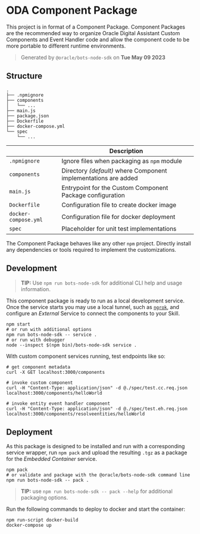 # ODA Component Package

This project is in format of a Component Package. Component Packages are the
recommended way to organize Oracle Digital Assistant Custom Components and Event Handler code and allow the
component code to be more portable to different runtime environments.

> Generated by `@oracle/bots-node-sdk` on **Tue May 09 2023**

## Structure

```text
.
├── .npmignore
├── components
│   └── ...
├── main.js
├── package.json
├── Dockerfile
├── docker-compose.yml
└── spec
    └── ...
```

| | Description |
|--|--|
| `.npmignore` | Ignore files when packaging as `npm` module |
| `components` | Directory _(default)_ where Component implementations are added |
| `main.js` | Entrypoint for the Custom Component Package configuration |
| `Dockerfile` | Configuration file to create docker image |
| `docker-compose.yml` | Configuration file for docker deployment |
| `spec` | Placeholder for unit test implementations |

The Component Package behaves like any other `npm` project. Directly install
any dependencies or tools required to implement the customizations.

## Development

> **TIP:** Use `npm run bots-node-sdk` for additional CLI help and usage information.

This component package is ready to run as a local development service. Once the
service starts you may use a local tunnel, such as [`ngrok`](https://ngrok.com/),
and configure an _External_ Service to connect the components to your Skill.

```shell
npm start
# or run with additional options
npm run bots-node-sdk -- service .
# or run with debugger
node --inspect $(npm bin)/bots-node-sdk service .
```

With custom component services running, test endpoints like so:

```shell
# get component metadata
curl -X GET localhost:3000/components

# invoke custom component
curl -H "Content-Type: application/json" -d @./spec/test.cc.req.json localhost:3000/components/helloWorld

# invoke entity event handler component
curl -H "Content-Type: application/json" -d @./spec/test.eh.req.json localhost:3000/components/resolveentities/helloWorld
```

## Deployment

As this package is designed to be installed and run with a corresponding service
wrapper, run `npm pack` and upload the resulting `.tgz` as a package for
the _Embedded Container_ service.

```shell
npm pack
# or validate and package with the @oracle/bots-node-sdk command line
npm run bots-node-sdk -- pack .
```

> **TIP:** use `npm run bots-node-sdk -- pack --help` for additional packaging
options.

Run the following commands to deploy to docker and start the container:
```shell
npm run-script docker-build
docker-compose up
```
